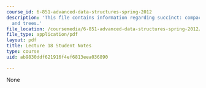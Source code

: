 ```yaml
---
course_id: 6-851-advanced-data-structures-spring-2012
description: 'This file contains information regarding succinct: compact suffix arrays
  and trees.'
file_location: /coursemedia/6-851-advanced-data-structures-spring-2012/ab9830ddf621916f4ef6813eea036890_MIT6_851S12_L18.pdf
file_type: application/pdf
layout: pdf
title: Lecture 18 Student Notes
type: course
uid: ab9830ddf621916f4ef6813eea036890

---
```

None